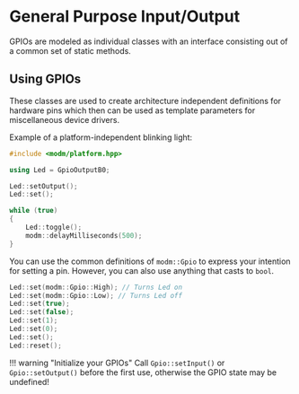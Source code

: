 # General Purpose Input/Output

GPIOs are modeled as individual classes with an interface consisting out of a
common set of static methods.

## Using GPIOs

These classes are used to create architecture independent
definitions for hardware pins which then can be used as template
parameters for miscellaneous device drivers.

Example of a platform-independent blinking light:

<!--
.. compile::
    :target: *
-->

```cpp
#include <modm/platform.hpp>

using Led = GpioOutputB0;

Led::setOutput();
Led::set();

while (true)
{
    Led::toggle();
    modm::delayMilliseconds(500);
}
```

You can use the common definitions of `modm::Gpio` to express your intention
for setting a pin. However, you can also use anything that casts to `bool`.

<!--
.. compile::
    :target: *
    :prefix: |
    	using Led = GpioOutputB0;
-->

```cpp
Led::set(modm::Gpio::High); // Turns Led on
Led::set(modm::Gpio::Low); // Turns Led off
Led::set(true);
Led::set(false);
Led::set(1);
Led::set(0);
Led::set();
Led::reset();
```

!!! warning "Initialize your GPIOs"
    Call `Gpio::setInput()` or `Gpio::setOutput()` before the first use,
    otherwise the GPIO state may be undefined!

